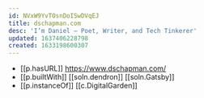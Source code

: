 ```yaml
---
id: NVxW9YvTOsnDoISwDVqEJ
title: dschapman.com
desc: 'I’m Daniel — Poet, Writer, and Tech Tinkerer'
updated: 1637406228798
created: 1633198600307
---
```




- [[p.hasURL]] https://www.dschapman.com/
- [[p.builtWith]] [[soln.dendron]] [[soln.Gatsby]]
- [[p.instanceOf]] [[c.DigitalGarden]]
